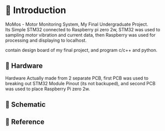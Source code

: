 # 🐍 Introduction

MoMos - Motor Monitoring System, My Final Undergraduate  Project.  
Its Simple  STM32 connected to Raspberry pi  zero 2w, STM32 was used to  sampling motor vibration and current data, then  Raspberry was used for processing and  displaying to localhost.

contain design board of my final project, and program c/c++ and python.

## 💾 Hardware 

Hardware Actually made from 2 separate PCB, first PCB was used to  breaking  out STM32 Module  Pinout (its not backuped), and second PCB was used to place Raspberry Pi zero 2w.

## 🐉 Schematic

## 🌱 Reference

